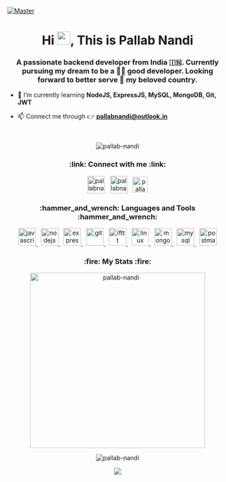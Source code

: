 [![Master](https://user-images.githubusercontent.com/63771731/205990060-c98dfadd-335b-497f-9818-11fa9a737842.gif)](https://github.com/pallab-nandi)

<h1 align="center">Hi <img src="https://media.giphy.com/media/hvRJCLFzcasrR4ia7z/giphy.gif" width="30px"/>, This is Pallab Nandi</h1>
<h3 align="center">A passionate backend developer from India 🇮🇳. Currently pursuing my dream to be a 👨‍💻 good developer. Looking forward to better serve 🙇 my beloved country.</h3>

- 🌱 I’m currently learning **NodeJS, ExpressJS, MySQL, MongoDB, Git, JWT**

- 📫 Connect me through 👉 **pallabnandi@outlook.in**

<br>
<p align="center"> <img src="https://komarev.com/ghpvc/?username=pallab-nandi&label=Profile%20views&color=93d16f&style=for-the-badge&logo=github&labelColor=3b4fd1" alt="pallab-nandi" /> </p>

<h3 align="center">:link: Connect with me :link:</h3>
<p align="center">
<a href="https://github.com/pallab-nandi" target="blank"><img align="center" src="https://blogger.googleusercontent.com/img/b/R29vZ2xl/AVvXsEiAJRzzr3bvwKmGKjREzhBa5Kb63lN4gOKgarhlyDcaiUefQ3n-1FNaXi8NCkBKio3-F32IFoBnVPegP3yyaxg0_wxGAvqVXTDz4CsLh2UjXUCf5cANyb50AZidy6xgVXS00FB88oFRZFpPJj0_NfS3QEKgne6igtq53ZnWmL6iXOCSCfSo91fcQuJZfQ/s1600/icons8-github-128%20(1).png" alt="pallabnandi" height="40" width="40" /></a> &nbsp;
<a href="https://linkedin.com/in/pallabnandi" target="blank"><img align="center" src="https://blogger.googleusercontent.com/img/b/R29vZ2xl/AVvXsEh9QOjL2NVpzdeFJ9nh71-Q4P5VQYYnOiw6Mt_RXZugPVvDMfkBmZoVO5K5O69QnrL6bulO_gB5LyNZinNQn9SIamy0ITQ3fg9lWHogyDzvehhW7x2LxLMqXsGNUFBlxhTGqoHj0fR5HS56wASj3_FATu9XLwaJRiSNCGbSmxTWZ7QrjLGvMwcTPJE1rw/s1600/icons8-linkedin-144%20(1).png" alt="pallabnandi" height="40" width="40" /></a> &nbsp;
<a href="https://www.leetcode.com/pallab-nandi" target="blank"><img align="center" src="https://blogger.googleusercontent.com/img/b/R29vZ2xl/AVvXsEhCq1xL1tMxFF_-63cWOG5R7Jj4i9oJEYFvIiQsF2oD-7KN5k9W98mw2ooFblUYYwP9sSUjmU1GMZrDB7_0xAEastMyeD7WDHJXhQWjtr1EoZtuFB3CmIGS16wE42o28KXhG9eldtGH6Ls10qZ50PbdJKVMVGgavhCdTZ0cUK8nw4fqYhq-MwaN4MaN9A/s1600/icons8-level-up-your-coding-skills-and-quickly-land-a-job-96.png" alt="pallab-nandi" height="35" width="35" /></a>
</p>

<h3 align="center">:hammer_and_wrench: Languages and Tools :hammer_and_wrench:</h3>
<p align="center"> <a href="https://developer.mozilla.org/en-US/docs/Web/JavaScript" target="_blank" rel="noreferrer"> <img src="https://blogger.googleusercontent.com/img/b/R29vZ2xl/AVvXsEgzSpHpuPdQtCw7Cj9jE5-0S0kQMmwDVJTndmJcoxsSl7kmeWzH1Os5x1SULJtKJ86K27wfuGgbHnf3iEY3mrVsqvhjleZG4BnoE5O0ZXzpYQiwYhuQFWb5HebhY_dIMh_cgrm7DOf93n_50rE4oM56tN7SjYSxN5POCy10cmzS3PSBBBn8_1uxfUjtwA/s1600/icons8-javascript-144.png" alt="javascript" width="40" height="40"/> </a> &nbsp; <a href="https://nodejs.org" target="_blank" rel="noreferrer"> <img src="https://blogger.googleusercontent.com/img/b/R29vZ2xl/AVvXsEhPbzCtz8mTRJ8Du5sgYM3A8ELD2R5Us5oXoBdES0hxaJzjeitBh3VavgF1ncVeRBIvwrdV9wXCQLH_5sZRUDJzugCYjXYD018YcdPMt1PbF6AC_-uJxmn8MvMRCytKEl-Mcp9DAAVZoSSeCUxYPQ2wmsDvmT6yfrII4ZJxQnbp2mKPmRwh1Usjtiww5Q/s1600/icons8-nodejs-144.png" alt="nodejs" width="40" height="40"/> </a> &nbsp; <a href="https://expressjs.com" target="_blank" rel="noreferrer"> <img src="https://blogger.googleusercontent.com/img/b/R29vZ2xl/AVvXsEhioUqg8fkyD3ZMXuBQdp7dNiGFOZBUi4qoLqO3oaCVCH3Bxx2vS5bJi9JU-rNvE2m0geq0ML55nhEzIltPZJaKqks2tq5O8Ax_HU7_2IPVhO3xgBq2Cp3EAmuoljh3WCeY8xwB1Awdkd_l1MG9qzLKgLaKYLR4dzaNCdEI9RsZNJ8RdqNt8_8z-oM7mw/s1600/icons8-express-js-160.png" alt="express" width="40" height="40"/> </a> &nbsp; <a href="https://git-scm.com/" target="_blank" rel="noreferrer"> <img src="https://blogger.googleusercontent.com/img/b/R29vZ2xl/AVvXsEg0TeLjB47VCoY_UCW2j5IfW7Bw0uKCTX7dSONphKpZ05CrNzaHOfip0USeqyQv7ABnunaNW24vTX_o-WsW7A3fiIzFWwSel7amCGd-YK9sDL42a3G999olS76HtGE-z3rupg0k3Qv_Q1zb55mvS-oVIGU7MLn6CeIq5z_EpN5kaicS78gTgBMLTFGzdA/s1600/icons8-git-144.png" alt="git" width="40" height="40"/> </a> &nbsp; <a href="https://ifttt.com/" target="_blank" rel="noreferrer"> <img src="https://blogger.googleusercontent.com/img/b/R29vZ2xl/AVvXsEiqi85rWuszXmhAXpcQHtHb5FaZzXoNkKB7r-KFypwXlI8hwcYJJGOcyeAHA_PtF34aD8x3-N_yiwuV66vcWu8UI74npmhEYWnyVVjpHVYY-IEvA9ixzmtfiHzTsJgSCLT8Ayzv321q_fuUvyKTjszqoZF2luQ4Ee9mjbdJDP_lSU-X8KLWevqPiUB4qg/s1600/icons8-ifttt-144.png" alt="ifttt" width="40" height="40"/> </a> &nbsp; <a href="https://www.linux.org/" target="_blank" rel="noreferrer"> <img src="https://blogger.googleusercontent.com/img/b/R29vZ2xl/AVvXsEibeP4gX8BaYVd-iQ7EiLL5ZhBIJSnBkVT4nt4IvNU_36ZZ5vsvT_3AmwDTcQ5hJyu9EOMCDUaZa_Le2sOoeuUIS9wROrfWnzelpnksRMoIFsAHJ3MUD9Ob7ndxLVZ4aqbeOH4pkboL1PK3RrTRvgEnfpskNZ2doirY6uZyjs2XZEWxluZwWdD1t1y2MQ/s1600/icons8-linux-96.png" alt="linux" width="40" height="40"/> </a> &nbsp; <a href="https://www.mongodb.com/" target="_blank" rel="noreferrer"> <img src="https://blogger.googleusercontent.com/img/b/R29vZ2xl/AVvXsEiF47mB1kclqZccpj4IZ2MSbwBf_d51CkRvb0WSOTIfEXFLiT-CMI9gVLXHKRnXepl3XgVPv9EhOcxaeqTtgUrvQJfrX6QZSuFxXEIFOp805ynQdwPlUQDXpP9JYuu27ueXUwzxLnoxX-IUeDhGpNGP5qyZur2tRNgEsU9ME66ilGbmby7WAhIkY2kG2Q/s1600/icons8-mongodb-a-cross-platform-document-oriented-database-program-96.png" alt="mongodb" width="40" height="40"/> </a> &nbsp; <a href="https://www.mysql.com/" target="_blank" rel="noreferrer"> <img src="https://blogger.googleusercontent.com/img/b/R29vZ2xl/AVvXsEji5pAqQtYGYDG11Gg9gIKkdoeW_HlBqPtg50rE8NRSJ8FwVM-pR4pwZrch6BZJJW-RRqbuwVxeSnQoz50CQ98CENTXQO3JNvLzzledrUUg0dhwL8t-9Zh94dEiCer74BZqbsM7oNwVYD5hUhGIf2SSo8cKj7SiRT3GyOT-uGCHFiuVat0xWyV1JD3ElA/s1600/icons8-mysql-logo-144.png" alt="mysql" width="40" height="40"/> </a> &nbsp; <a href="https://postman.com" target="_blank" rel="noreferrer"> <img src="https://blogger.googleusercontent.com/img/b/R29vZ2xl/AVvXsEjpDO9v7iQGJv8yfwV_7QuAgYy7PwCnbQIc9VvaBS_o7UVjNc488JO5CRo8G4yPOk-1njs57LTYpXXa8Hpuo4sBxDE5R9ZhTd_10ngGVe_ANbDSio65mzQHLndw6jlTL5L_WReRdNfFjFtzB7EVVQ7ovfwCejOBsUx1LYOoC7P6zTr-Q93J3A03_oVWvQ/s1600/icons8-postman-is-the-only-complete-api-development-environment-96.png" alt="postman" width="40" height="40"/> </a> </p>


<h3 align="center">:fire: My Stats :fire:</h3>

<p align="center"><img align="center" src="https://github-readme-stats.vercel.app/api/top-langs/?username=pallab-nandi&theme=tokyonight" width="400px" alt="pallab-nandi" /></p>

<p align="center"><img align="center" src="https://github-readme-stats.vercel.app/api?username=pallab-nandi&show_icons=true&theme=tokyonight" alt="pallab-nandi" /></p>

<p align="center"><a href="https://git.io/streak-stats"><img src="https://github-readme-streak-stats.herokuapp.com?user=pallab-nandi&theme=tokyonight" /></a></p>
